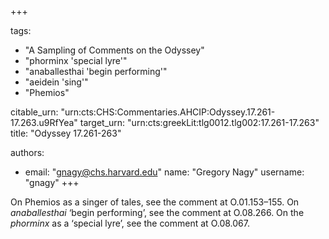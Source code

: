 +++

tags:
- "A Sampling of Comments on the Odyssey"
- "phorminx &#39;special lyre&#39;"
- "anaballesthai &#39;begin performing&#39;"
- "aeidein &#39;sing&#39;"
- "Phemios"

citable_urn: "urn:cts:CHS:Commentaries.AHCIP:Odyssey.17.261-17.263.u9RfYea"
target_urn: "urn:cts:greekLit:tlg0012.tlg002:17.261-17.263"
title: "Odyssey 17.261-263"

authors:
- email: "gnagy@chs.harvard.edu"
  name: "Gregory Nagy"
  username: "gnagy"
+++

<p>On Phemios as a singer of tales, see the comment at O.01.153–155. On <em>anaballesthai</em> ‘begin performing’, see the comment at O.08.266. On the <em>phorminx</em> as a ‘special lyre’, see the comment at O.08.067.  </p>